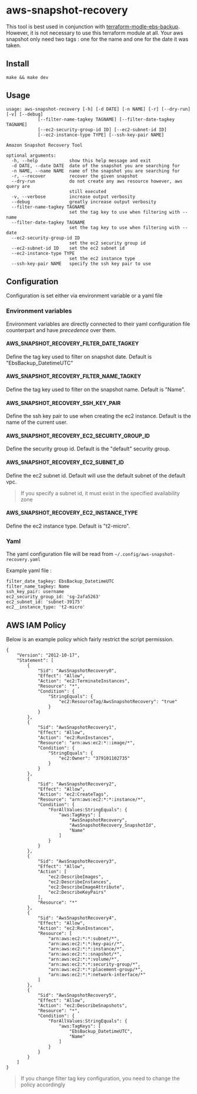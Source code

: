 # aws-snapshot-recovery

This tool is best used in conjunction with [terraform-modle-ebs-backup](https://github.com/kronostechnologies/terraform-module-ebs-backup). However, it is not necessary to use this terraform module at all. Your aws snapshot only need two tags : one for the name and one for the date it was taken.

## Install
`make && make dev`

## Usage

```
usage: aws-snapshot-recovery [-h] [-d DATE] [-n NAME] [-r] [--dry-run] [-v] [--debug]
            [--filter-name-tagkey TAGNAME] [--filter-date-tagkey TAGNAME]
            [--ec2-security-group-id ID] [--ec2-subnet-id ID]
            [--ec2-instance-type TYPE] [--ssh-key-pair NAME]

Amazon Snapshot Recovery Tool

optional arguments:
  -h, --help            show this help message and exit
  -d DATE, --date DATE  date of the snapshot you are searching for
  -n NAME, --name NAME  name of the snapshot you are searching for
  -r, --recover         recover the given snapshot
  --dry-run             do not create any aws resource however, aws query are
                        still executed
  -v, --verbose         increase output verbosity
  --debug               greatly increase output verbosity
  --filter-name-tagkey TAGNAME
                        set the tag key to use when filtering with --name
  --filter-date-tagkey TAGNAME
                        set the tag key to use when filtering with --date
  --ec2-security-group-id ID
                        set the ec2 security group id
  --ec2-subnet-id ID    set the ec2 subnet id
  --ec2-instance-type TYPE
                        set the ec2 instance type
  --ssh-key-pair NAME   specify the ssh key pair to use
```

## Configuration
Configuration is set either via environment variable or a yaml file

### Environment variables
Environment variables are directly connected to their yaml configuration file counterpart and have _precedence_ over them.
#### AWS_SNAPSHOT_RECOVERY_FILTER_DATE_TAGKEY
Define the tag key used to filter on snapshot date. Default is "EbsBackup_DatetimeUTC"
#### AWS_SNAPSHOT_RECOVERY_FILTER_NAME_TAGKEY
Define the tag key used to filter on the snapshot name. Default is "Name".
#### AWS_SNAPSHOT_RECOVERY_SSH_KEY_PAIR
Define the ssh key pair to use when creating the ec2 instance. Default is the name of the current user.
#### AWS_SNAPSHOT_RECOVERY_EC2_SECURITY_GROUP_ID
Define the security group id. Default is the "default" security group.
#### AWS_SNAPSHOT_RECOVERY_EC2_SUBNET_ID
Define the ec2 subnet id. Default will use the default subnet of the default vpc.
 > If you specify a subnet id, it must exist in the specified availability zone
#### AWS_SNAPSHOT_RECOVERY_EC2_INSTANCE_TYPE
Define the ec2 instance type. Default is "t2-micro".

### Yaml
The yaml configuration file will be read from `~/.config/aws-snapshot-recovery.yaml`

Example yaml file :
```
filter_date_tagkey: EbsBackup_DatetimeUTC
filter_name_tagkey: Name
ssh_key_pair: username
ec2_security_group_id: 'sg-2afa5263'
ec2_subnet_id: 'subnet-39175'
ec2__instance_type: 't2-micro'
```
## AWS IAM Policy
Below is an example policy which fairly restrict the script permission.
```
{
    "Version": "2012-10-17",
    "Statement": [
        {
            "Sid": "AwsSnapshotRecovery0",
            "Effect": "Allow",
            "Action": "ec2:TerminateInstances",
            "Resource": "*",
            "Condition": {
                "StringEquals": {
                    "ec2:ResourceTag/AwsSnapshotRecovery": "true"
                }
            }
        },
        {
            "Sid": "AwsSnapshotRecovery1",
            "Effect": "Allow",
            "Action": "ec2:RunInstances",
            "Resource": "arn:aws:ec2:*::image/*",
            "Condition": {
                "StringEquals": {
                    "ec2:Owner": "379101102735"
                }
            }
        },
        {
            "Sid": "AwsSnapshotRecovery2",
            "Effect": "Allow",
            "Action": "ec2:CreateTags",
            "Resource": "arn:aws:ec2:*:*:instance/*",
            "Condition": {
                "ForAllValues:StringEquals": {
                    "aws:TagKeys": [
                        "AwsSnapshotRecovery",
                        "AwsSnapshotRecovery_SnapshotId",
                        "Name"
                    ]
                }
            }
        },
        {
            "Sid": "AwsSnapshotRecovery3",
            "Effect": "Allow",
            "Action": [
                "ec2:DescribeImages",
                "ec2:DescribeInstances",
                "ec2:DescribeImageAttribute",
                "ec2:DescribeKeyPairs"
            ],
            "Resource": "*"
        },
        {
            "Sid": "AwsSnapshotRecovery4",
            "Effect": "Allow",
            "Action": "ec2:RunInstances",
            "Resource": [
                "arn:aws:ec2:*:*:subnet/*",
                "arn:aws:ec2:*:*:key-pair/*",
                "arn:aws:ec2:*:*:instance/*",
                "arn:aws:ec2:*::snapshot/*",
                "arn:aws:ec2:*:*:volume/*",
                "arn:aws:ec2:*:*:security-group/*",
                "arn:aws:ec2:*:*:placement-group/*",
                "arn:aws:ec2:*:*:network-interface/*"
            ]
        },
        {
            "Sid": "AwsSnapshotRecovery5",
            "Effect": "Allow",
            "Action": "ec2:DescribeSnapshots",
            "Resource": "*",
            "Condition": {
                "ForAllValues:StringEquals": {
                    "aws:TagKeys": [
                        "EbsBackup_DatetimeUTC",
                        "Name"
                    ]
                }
            }
        }
    ]
}
```

 > If you change filter tag key configuration, you need to change the policy accordingly
